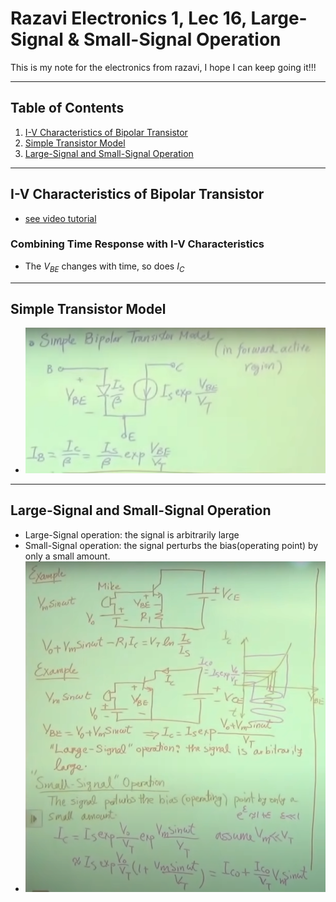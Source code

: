 # Razavi Electronics 1, Lec 16, Large-Signal & Small-Signal Operation

This is my note for the electronics from razavi, I hope I can keep going it!!!

---

## Table of Contents

1. [I-V Characteristics of Bipolar Transistor](#i-v-characteristics-of-bipolar-transistor)
2. [Simple Transistor Model](#simple-transistor-model)
3. [Large-Signal and Small-Signal Operation](#large-signal-and-small-signal-operation)




---
## I-V Characteristics of Bipolar Transistor
+ [see video tutorial](https://www.youtube.com/watch?v=SueDJ13jLe8&list=PLyYrySVqmyVPzvVlPW-TTzHhNWg1J_0LU&index=16&ab_channel=BehzadRazavi%28LongKong%29)
### Combining Time Response with I-V Characteristics
+ The $V_{BE}$ changes with time, so does $I_C$


---
## Simple Transistor Model
+ ![Simple Bipolar Transistor Model](/images/SimpleBipolarTransistorModel.png)

---
## Large-Signal and Small-Signal Operation
+ Large-Signal operation: the signal is arbitrarily large
+ Small-Signal operation: the signal perturbs the bias(operating point) by only a small amount.
+ ![Small Signal Operation](/images/SmallSignalOperation.png)
